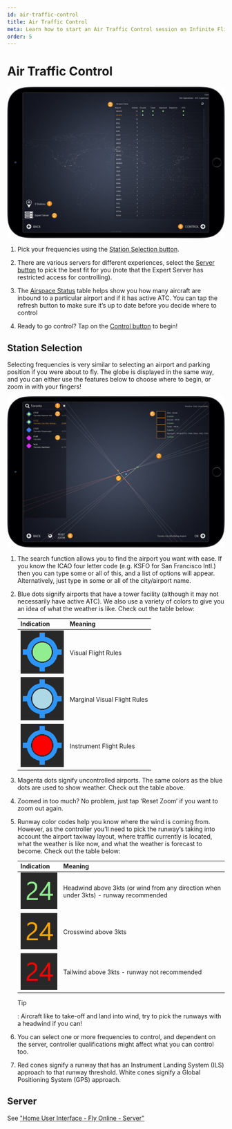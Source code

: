 ```yaml
---
id: air-traffic-control
title: Air Traffic Control
meta: Learn how to start an Air Traffic Control session on Infinite Flight.
order: 5
---
```


# Air Traffic Control

![ATC Page](_images/manual/frames/atc.jpg)

1. Pick your frequencies using the [Station Selection button](#station-selection).

   

2. There are various servers for different experiences, select the [Server button](/guide/getting-started/home-screen/air-traffic-control#server) to pick the best fit for you (note that the Expert Server has restricted access for controlling).

   

3. The [Airspace Status](/guide/getting-started/atc-user-interface/status#status) table helps show you how many aircraft are inbound to a particular airport and if it has active ATC. You can tap the refresh button to make sure it’s up to date before you decide where to control

   

4. Ready to go control? Tap on the [Control button](/guide/getting-started/atc-user-interface/ground-tower-radar#ground%2C-tower-%26-radar) to begin!

 

## Station Selection

Selecting frequencies is very similar to selecting an airport and parking position if you were about to fly. The globe is displayed in the same way, and you can either use the features below to choose where to begin, or zoom in with your fingers!

 ![ATC Map Page](_images/manual/frames/atc-map.jpg)



1. The search function allows you to find the airport you want with ease. If you know the ICAO four letter code (e.g. KSFO for San Francisco Intl.) then you can type some or all of this, and a list of options will appear. Alternatively, just type in some or all of the city/airport name. 

   

2. Blue dots signify airports that have a tower facility (although it may not necessarily have active ATC). We also use a variety of colors to give you an idea of what the weather is like. Check out the table below:

    | Indication                                      | Meaning                      |
    | ----------------------------------------------- | ---------------------------- |
    | ![VFR](_images/manual/tables/weather-vfr.png)   | Visual Flight Rules          |
    | ![MVFR](_images/manual/tables/weather-mvfr.png) | Marginal Visual Flight Rules |
    | ![IFR](_images/manual/tables/weather-ifr.png)   | Instrument Flight Rules      |



3. Magenta dots signify uncontrolled airports. The same colors as the blue dots are used to show weather. Check out the table above.

   

4. Zoomed in too much? No problem, just tap ‘Reset Zoom’ if you want to zoom out again.

   

5. Runway color codes help you know where the wind is coming from. However, as the controller you’ll need to pick the runway’s taking into account the airport taxiway layout, where traffic currently is located, what the weather is like now, and what the weather is forecast to become. Check out the table below:

    | Indication                                                 | Meaning                                                      |
    | ---------------------------------------------------------- | ------------------------------------------------------------ |
    | ![Green Runway](_images/manual/tables/weather-green.png)   | Headwind above 3kts (or wind from any direction when under 3kts) - runway recommended |
    | ![Orange Runway](_images/manual/tables/weather-orange.png) | Crosswind above 3kts                                         |
    | ![Red Runway](_images/manual/tables/weather-red.png)       | Tailwind above 3kts - runway not recommended                 |
    
     
    
    Tip
    
    : Aircraft like to take-off and land into wind, try to pick the runways with a headwind if you can!
    
    
    
6. You can select one or more frequencies to control, and dependent on the server, controller qualifications might affect what you can control too.

    

7. Red cones signify a runway that has an Instrument Landing System (ILS) approach to that runway threshold. White cones signify a Global Positioning System (GPS) approach.

 

## Server

See ["Home User Interface - Fly Online - Server"](/guide/getting-started/home-screen/fly-online#server)